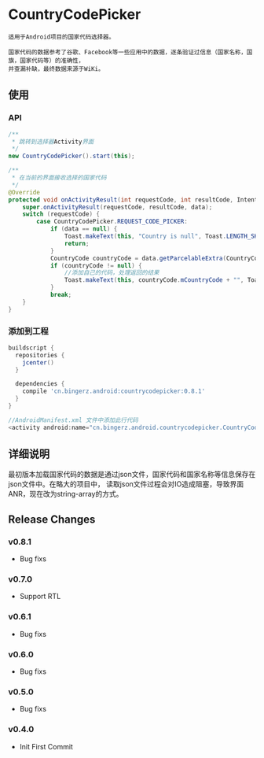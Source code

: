 # CountryCodePicker

    适用于Android项目的国家代码选择器。

    国家代码的数据参考了谷歌、Facebook等一些应用中的数据，逐条验证过信息（国家名称，国旗，国家代码等）的准确性，
    并查漏补缺，最终数据来源于WiKi。

## 使用

### API
```java
/**
 * 跳转到选择器Activity界面
 */
new CountryCodePicker().start(this);

/**
 * 在当前的界面接收选择的国家代码
 */
@Override
protected void onActivityResult(int requestCode, int resultCode, Intent data) {
    super.onActivityResult(requestCode, resultCode, data);
    switch (requestCode) {
        case CountryCodePicker.REQUEST_CODE_PICKER:
            if (data == null) {
                Toast.makeText(this, "Country is null", Toast.LENGTH_SHORT).show();
                return;
            }
            CountryCode countryCode = data.getParcelableExtra(CountryCodePicker.EXTRA_CODE);
            if (countryCode != null) {
                //添加自己的代码，处理返回的结果
                Toast.makeText(this, countryCode.mCountryCode + "", Toast.LENGTH_SHORT).show();
            }
            break;
    }
}
```

### 添加到工程

```groovy
buildscript {
  repositories {
    jcenter()
  }

  dependencies {
    compile 'cn.bingerz.android:countrycodepicker:0.8.1'
  }
}
```

```java
//AndroidManifest.xml 文件中添加此行代码
<activity android:name="cn.bingerz.android.countrycodepicker.CountryCodeActivity" />
```
## 详细说明

最初版本加载国家代码的数据是通过json文件，国家代码和国家名称等信息保存在json文件中。在略大的项目中，
读取json文件过程会对IO造成阻塞，导致界面ANR，现在改为string-array的方式。

## Release Changes
### v0.8.1
 - Bug fixs
### v0.7.0
 - Support RTL
### v0.6.1
 - Bug fixs
### v0.6.0
 - Bug fixs
### v0.5.0
 - Bug fixs
### v0.4.0
 - Init First Commit